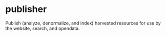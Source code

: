# publisher
Publish (analyze, denormalize, and index) harvested resources for use by the website, search, and opendata.

